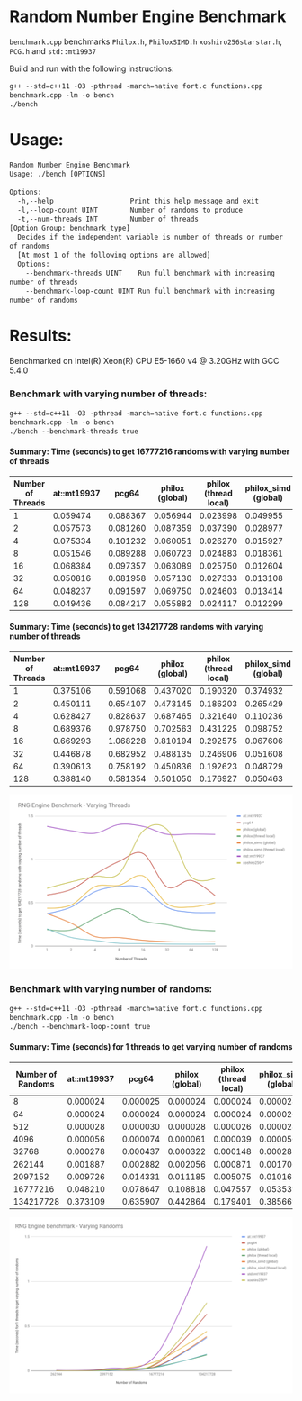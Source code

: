 # Random Number Engine Benchmark

`benchmark.cpp` benchmarks `Philox.h`, `PhiloxSIMD.h` `xoshiro256starstar.h`, `PCG.h` and `std::mt19937`

Build and run with the following instructions:
```
g++ --std=c++11 -O3 -pthread -march=native fort.c functions.cpp benchmark.cpp -lm -o bench
./bench
```

# Usage:
```
Random Number Engine Benchmark
Usage: ./bench [OPTIONS]

Options:
  -h,--help                   Print this help message and exit
  -l,--loop-count UINT        Number of randoms to produce
  -t,--num-threads INT        Number of threads
[Option Group: benchmark_type]
  Decides if the independent variable is number of threads or number of randoms 
  [At most 1 of the following options are allowed]
  Options:
    --benchmark-threads UINT    Run full benchmark with increasing number of threads
    --benchmark-loop-count UINT Run full benchmark with increasing number of randoms
```

# Results:

Benchmarked on Intel(R) Xeon(R) CPU E5-1660 v4 @ 3.20GHz with GCC 5.4.0
### Benchmark with varying number of threads:
```
g++ --std=c++11 -O3 -pthread -march=native fort.c functions.cpp benchmark.cpp -lm -o bench
./bench --benchmark-threads true
```
#### Summary: Time (seconds) to get 16777216 randoms with varying number of threads
| Number of Threads | at::mt19937 |  pcg64   | philox (global) | philox (thread local) | philox_simd (global) | philox_simd (thread local) | std::mt19937 | xoshiro256** |
|-------------------|-------------|----------|-----------------|-----------------------|----------------------|----------------------------|--------------|--------------|
| 1                 | 0.059474    | 0.088367 | 0.056944        | 0.023998              | 0.049955             | 0.024349                   | 0.183521     | 0.087955     |
| 2                 | 0.057573    | 0.081260 | 0.087359        | 0.037390              | 0.028977             | 0.030425                   | 0.181096     | 0.105278     |
| 4                 | 0.075334    | 0.101232 | 0.060051        | 0.026270              | 0.015927             | 0.007076                   | 0.251146     | 0.111989     |
| 8                 | 0.051546    | 0.089288 | 0.060723        | 0.024883              | 0.018361             | 0.006096                   | 0.170927     | 0.082641     |
| 16                | 0.068384    | 0.097357 | 0.063089        | 0.025750              | 0.012604             | 0.006291                   | 0.198773     | 0.089437     |
| 32                | 0.050816    | 0.081958 | 0.057130        | 0.027333              | 0.013108             | 0.005070                   | 0.171108     | 0.081877     |
| 64                | 0.048237    | 0.091597 | 0.069750        | 0.024603              | 0.013414             | 0.004334                   | 0.172353     | 0.098655     |
| 128               | 0.049436    | 0.084217 | 0.055882        | 0.024117              | 0.012299             | 0.007503                   | 0.168072     | 0.080855     |


#### Summary: Time (seconds) to get 134217728 randoms with varying number of threads
| Number of Threads | at::mt19937 |  pcg64   | philox (global) | philox (thread local) | philox_simd (global) | philox_simd (thread local) | std::mt19937 | xoshiro256** |
|-------------------|-------------|----------|-----------------|-----------------------|----------------------|----------------------------|--------------|--------------|
| 1                 | 0.375106    | 0.591068 | 0.437020        | 0.190320              | 0.374932             | 0.199113                   | 1.382789     | 0.668182     |
| 2                 | 0.450111    | 0.654107 | 0.473145        | 0.186203              | 0.265429             | 0.100436                   | 1.332026     | 0.741194     |
| 4                 | 0.628427    | 0.828637 | 0.687465        | 0.321640              | 0.110236             | 0.065814                   | 1.302336     | 0.805002     |
| 8                 | 0.689376    | 0.978750 | 0.702563        | 0.431225              | 0.098752             | 0.032499                   | 1.403701     | 0.838371     |
| 16                | 0.669293    | 1.068228 | 0.810194        | 0.292575              | 0.067606             | 0.029650                   | 1.381778     | 1.328682     |
| 32                | 0.446878    | 0.682952 | 0.488135        | 0.246906              | 0.051608             | 0.023925                   | 1.290834     | 1.346120     |
| 64                | 0.390613    | 0.758192 | 0.450836        | 0.192623              | 0.048729             | 0.022513                   | 1.293453     | 0.799838     |
| 128               | 0.388140    | 0.581354 | 0.501050        | 0.176927              | 0.050463             | 0.023684                   | 1.289084     | 0.784333     |

<img alt="varying-threads" src="imgs/varying-threads.png">

### Benchmark with varying number of randoms:
```
g++ --std=c++11 -O3 -pthread -march=native fort.c functions.cpp benchmark.cpp -lm -o bench
./bench --benchmark-loop-count true
```
#### Summary: Time (seconds) for 1 threads to get varying number of randoms
| Number of Randoms | at::mt19937 |  pcg64   | philox (global) | philox (thread local) | philox_simd (global) | philox_simd (thread local) | std::mt19937 | xoshiro256** |
|-------------------|-------------|----------|-----------------|-----------------------|----------------------|----------------------------|--------------|--------------|
| 8                 | 0.000024    | 0.000025 | 0.000024        | 0.000024              | 0.000028             | 0.000024                   | 0.000025     | 0.000023     |
| 64                | 0.000024    | 0.000024 | 0.000024        | 0.000024              | 0.000026             | 0.000024                   | 0.000025     | 0.000025     |
| 512               | 0.000028    | 0.000030 | 0.000028        | 0.000026              | 0.000028             | 0.000026                   | 0.000039     | 0.000031     |
| 4096              | 0.000056    | 0.000074 | 0.000061        | 0.000039              | 0.000056             | 0.000040                   | 0.000143     | 0.000082     |
| 32768             | 0.000278    | 0.000437 | 0.000322        | 0.000148              | 0.000287             | 0.000154                   | 0.000984     | 0.000482     |
| 262144            | 0.001887    | 0.002882 | 0.002056        | 0.000871              | 0.001706             | 0.000853                   | 0.005784     | 0.002589     |
| 2097152           | 0.009726    | 0.014331 | 0.011185        | 0.005075              | 0.010168             | 0.004162                   | 0.024855     | 0.011402     |
| 16777216          | 0.048210    | 0.078647 | 0.108818        | 0.047557              | 0.053539             | 0.041094                   | 0.184866     | 0.089420     |
| 134217728         | 0.373109    | 0.635907 | 0.442864        | 0.179401              | 0.385669             | 0.187484                   | 1.395175     | 0.761713     |

<img alt="varying-randoms" src="imgs/varying-randoms.png">
